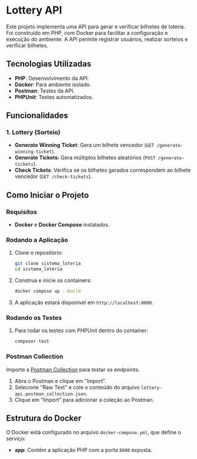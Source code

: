 # Lottery API

Este projeto implementa uma API para gerar e verificar bilhetes de loteria. Foi construído em PHP, com Docker para facilitar a configuração e execução do ambiente. A API permite registrar usuários, realizar sorteios e verificar bilhetes.

## Tecnologias Utilizadas

- **PHP**: Desenvolvimento da API.
- **Docker**: Para ambiente isolado.
- **Postman**: Testes da API.
- **PHPUnit**: Testes automatizados.

## Funcionalidades

### 1. **Lottery (Sorteio)**

- **Generate Winning Ticket**: Gera um bilhete vencedor (`GET /generate-winning-ticket`).
- **Generate Tickets**: Gera múltiplos bilhetes aleatórios (`POST /generate-tickets`).
- **Check Tickets**: Verifica se os bilhetes gerados correspondem ao bilhete vencedor (`GET /check-tickets`).


## Como Iniciar o Projeto

### Requisitos

- **Docker** e **Docker Compose** instalados.

### Rodando a Aplicação

1. Clone o repositório:
    ```bash
    git clone sistema_loteria
    cd sistema_loteria
    ```

2. Construa e inicie os containers:
    ```bash
    docker compose up --build
    ```

3. A aplicação estará disponível em `http://localhost:8000`.

### Rodando os Testes

1. Para rodar os testes com PHPUnit dentro do container:
    ```bash
    composer test
    ```
   
### Postman Collection

Importe a [Postman Collection](https://www.postman.com/) para testar os endpoints.

1. Abra o Postman e clique em "Import".
2. Selecione "Raw Text" e cole o conteúdo do arquivo `lottery-api.postman_collection.json`.
3. Clique em "Import" para adicionar a coleção ao Postman.

## Estrutura do Docker

O Docker está configurado no arquivo `docker-compose.yml`, que define o serviço:

- **app**: Contém a aplicação PHP com a porta `8000` exposta.

